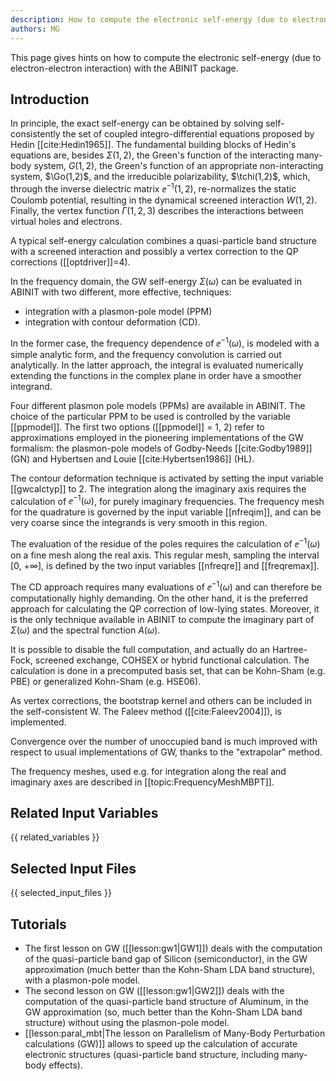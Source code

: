 ```yaml
---
description: How to compute the electronic self-energy (due to electron-electron interaction)
authors: MG
---
```

<!--- This is the source file for this topics. Can be edited. -->

This page gives hints on how to compute the electronic self-energy (due to electron-electron interaction) with the ABINIT package.

## Introduction

In principle, the exact self-energy can be obtained by solving self-consistently 
the set of coupled integro-differential equations proposed by
Hedin [[cite:Hedin1965]]. The fundamental building blocks of Hedin's equations
are, besides $\Sigma(1,2)$, the Green's function of the interacting many-body system,
$G(1,2)$, the Green's function of an appropriate non-interacting system, $\Go(1,2)$,
and the irreducible polarizability, $\tchi(1,2)$, which, through the inverse
dielectric matrix $\ee^{-1}(1,2)$, re-normalizes the static Coulomb potential,
resulting in the dynamical screened interaction $W(1,2)$. Finally, the vertex
function $\Gamma(1,2,3)$ describes the interactions between virtual holes and
electrons.

A typical self-energy calculation combines a quasi-particle band structure
with a screened interaction and possibly a vertex correction to the QP
corrections ([[optdriver]]=4).

In the frequency domain, the GW self-energy $\Sigma(\omega)$ can be evaluated in ABINIT
with two different, more effective, techniques:

* integration with a plasmon-pole model (PPM)
* integration with contour deformation (CD).

In the former case, the frequency dependence of $\ee^{-1}(\omega)$, is modeled with a
simple analytic form, and the frequency convolution is carried out analytically.
In the latter approach, the integral is evaluated numerically extending the
functions in the complex plane in order have a smoother integrand.

Four different plasmon pole models (PPMs) are available in ABINIT. The choice
of the particular PPM to be used is controlled by the variable [[ppmodel]].
The first two options ([[ppmodel]] = 1, 2) refer to approximations employed in
the pioneering implementations of the GW formalism: the plasmon-pole models of
Godby-Needs [[cite:Godby1989]] (GN) and Hybertsen and Louie [[cite:Hybertsen1986]] (HL).

The contour deformation technique is activated by setting the input variable
[[gwcalctyp]] to 2. The integration along the imaginary axis requires the
calculation of $\ee^{-1}(\omega)$, for purely imaginary frequencies. 
The frequency mesh for the quadrature is governed by the input variable [[nfreqim]], and can be very
coarse since the integrands is very smooth in this region.

The evaluation of the residue of the poles requires the calculation of $\ee^{-1}(\omega)$
on a fine mesh along the real axis. This regular mesh, sampling the interval
[0, +∞], is defined by the two input variables [[nfreqre]] and [[freqremax]].

The CD approach requires many evaluations of $\ee^{-1}(\omega)$ and can therefore be
computationally highly demanding. On the other hand, it is the preferred
approach for calculating the QP correction of low-lying states. Moreover, it
is the only technique available in ABINIT to compute the imaginary part of
$\Sigma(\omega)$ and the spectral function $A(\omega)$.

It is possible to disable the full computation, and actually do an Hartree-Fock, 
screened exchange, COHSEX or hybrid functional calculation.
The calculation is done in a precomputed basis set, that can be Kohn-Sham
(e.g. PBE) or generalized Kohn-Sham (e.g. HSE06).

As vertex corrections, the bootstrap kernel and others can be included in the
self-consistent W. 
The Faleev method ([[cite:Faleev2004]]), is implemented.

Convergence over the number of unoccupied band is much improved with respect
to usual implementations of GW, thanks to the "extrapolar" method.

The frequency meshes, used e.g. for integration along the real and imaginary
axes are described in [[topic:FrequencyMeshMBPT]].


## Related Input Variables

{{ related_variables }}

## Selected Input Files

{{ selected_input_files }}

## Tutorials

* The first lesson on GW ([[lesson:gw1|GW1]]) deals with the computation of the quasi-particle band gap of Silicon (semiconductor), in the GW approximation (much better than the Kohn-Sham LDA band structure), with a plasmon-pole model. 
* The second lesson on GW ([[lesson:gw1|GW2]]) deals with the computation of the quasi-particle band structure of Aluminum, in the GW approximation (so, much better than the Kohn-Sham LDA band structure) without using the plasmon-pole model. 
* [[lesson:paral_mbt|The lesson on Parallelism of Many-Body Perturbation calculations (GW)]] allows to speed up the calculation of accurate electronic structures (quasi-particle band structure, including many-body effects).

